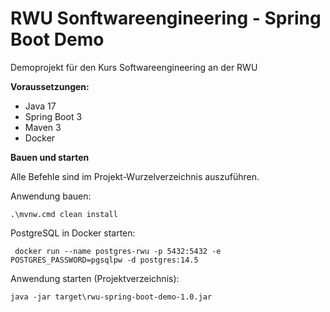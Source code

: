 # RWU Sonftwareengineering - Spring Boot Demo

Demoprojekt für den Kurs Softwareengineering an der RWU

**Voraussetzungen:**

* Java 17
* Spring Boot 3
* Maven 3
* Docker

**Bauen und starten**

Alle Befehle sind im Projekt-Wurzelverzeichnis auszuführen.

Anwendung bauen:

```.\mvnw.cmd clean install```

PostgreSQL in Docker starten:

``` docker run --name postgres-rwu -p 5432:5432 -e POSTGRES_PASSWORD=pgsqlpw -d postgres:14.5```

Anwendung starten (Projektverzeichnis):

```java -jar target\rwu-spring-boot-demo-1.0.jar```
